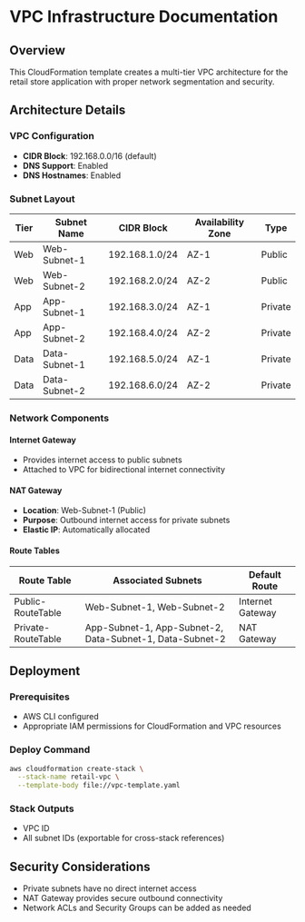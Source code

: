 # VPC Infrastructure Documentation

## Overview
This CloudFormation template creates a multi-tier VPC architecture for the retail store application with proper network segmentation and security.

## Architecture Details

### VPC Configuration
- **CIDR Block**: 192.168.0.0/16 (default)
- **DNS Support**: Enabled
- **DNS Hostnames**: Enabled

### Subnet Layout

| Tier | Subnet Name | CIDR Block | Availability Zone | Type |
|------|-------------|------------|-------------------|------|
| Web  | Web-Subnet-1 | 192.168.1.0/24 | AZ-1 | Public |
| Web  | Web-Subnet-2 | 192.168.2.0/24 | AZ-2 | Public |
| App  | App-Subnet-1 | 192.168.3.0/24 | AZ-1 | Private |
| App  | App-Subnet-2 | 192.168.4.0/24 | AZ-2 | Private |
| Data | Data-Subnet-1 | 192.168.5.0/24 | AZ-1 | Private |
| Data | Data-Subnet-2 | 192.168.6.0/24 | AZ-2 | Private |

### Network Components

#### Internet Gateway
- Provides internet access to public subnets
- Attached to VPC for bidirectional internet connectivity

#### NAT Gateway
- **Location**: Web-Subnet-1 (Public)
- **Purpose**: Outbound internet access for private subnets
- **Elastic IP**: Automatically allocated

#### Route Tables

| Route Table | Associated Subnets | Default Route |
|-------------|-------------------|---------------|
| Public-RouteTable | Web-Subnet-1, Web-Subnet-2 | Internet Gateway |
| Private-RouteTable | App-Subnet-1, App-Subnet-2, Data-Subnet-1, Data-Subnet-2 | NAT Gateway |

## Deployment

### Prerequisites
- AWS CLI configured
- Appropriate IAM permissions for CloudFormation and VPC resources

### Deploy Command
```bash
aws cloudformation create-stack \
  --stack-name retail-vpc \
  --template-body file://vpc-template.yaml
```

### Stack Outputs
- VPC ID
- All subnet IDs (exportable for cross-stack references)

## Security Considerations
- Private subnets have no direct internet access
- NAT Gateway provides secure outbound connectivity
- Network ACLs and Security Groups can be added as needed